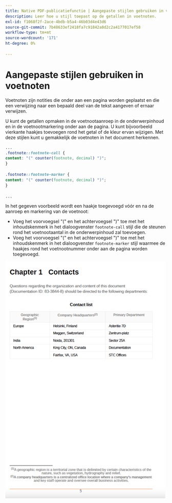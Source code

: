 ```yaml
---
title: Native PDF-publicatiefunctie | Aangepaste stijlen gebruiken in voetnoten
description: Leer hoe u stijl toepast op de getallen in voetnoten.
exl-id: f1068f2f-2ace-4bdb-b5a4-46b03d4e43d6
source-git-commit: 7b48633ef2418fa7c91842a8d2c2a4177017ef58
workflow-type: tm+mt
source-wordcount: '171'
ht-degree: 0%

---
```


# Aangepaste stijlen gebruiken in voetnoten

Voetnoten zijn notities die onder aan een pagina worden geplaatst en die een verwijzing naar een bepaald deel van de tekst aangeven of ernaar verwijzen.

U kunt de getallen opmaken in de voetnootaanroep in de onderwerpinhoud en in de voetnootmarkering onder aan de pagina. U kunt bijvoorbeeld vierkante haakjes toevoegen rond het getal of de kleur ervan wijzigen. Met deze stijlen kunt u gemakkelijk de voetnoten in het document herkennen.

```css
...
.footnote::footnote-call { 
content: "(" counter(footnote, decimal) ")"; 
} 

.footnote::footnote-marker { 
content: "(" counter(footnote, decimal) ")"; 
} 

...
```

In het gegeven voorbeeld wordt een haakje toegevoegd vóór en na de aanroep en markering van de voetnoot:

* Voeg het voorvoegsel &quot;(&quot; en het achtervoegsel &quot;)&quot; toe met het inhoudskenmerk in het dialoogvenster `footnote-call` stijl die de steunen rond het voetnootaantal in de onderwerpinhoud zal toevoegen.
* Voeg het voorvoegsel &quot;(&quot; en het achtervoegsel &quot;)&quot; toe met het inhoudskenmerk in het dialoogvenster `footnote-marker` stijl waarmee de haakjes rond het voetnootnummer onder aan de pagina worden toegevoegd.

<img src="./assets/pdf-output-footer-numbers.png" alt="Voettekst in PDF-uitvoer" width="500">
